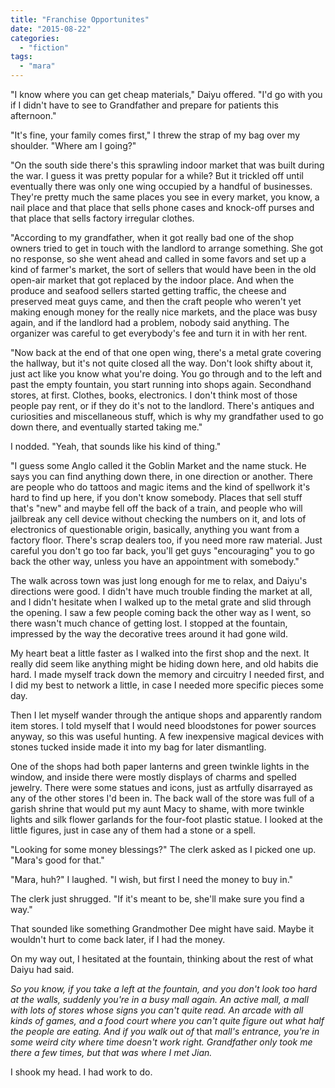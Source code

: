 ```yaml
---
title: "Franchise Opportunites"
date: "2015-08-22"
categories: 
  - "fiction"
tags: 
  - "mara"
---
```


"I know where you can get cheap materials," Daiyu offered. "I'd go with you if I didn't have to see to Grandfather and prepare for patients this afternoon."

"It's fine, your family comes first," I threw the strap of my bag over my shoulder. "Where am I going?"

"On the south side there's this sprawling indoor market that was built during the war. I guess it was pretty popular for a while? But it trickled off until eventually there was only one wing occupied by a handful of businesses. They're pretty much the same places you see in every market, you know, a nail place and that place that sells phone cases and knock-off purses and that place that sells factory irregular clothes.

"According to my grandfather, when it got really bad one of the shop owners tried to get in touch with the landlord to arrange something. She got no response, so she went ahead and called in some favors and set up a kind of farmer's market, the sort of sellers that would have been in the old open-air market that got replaced by the indoor place. And when the produce and seafood sellers started getting traffic, the cheese and preserved meat guys came, and then the craft people who weren't yet making enough money for the really nice markets, and the place was busy again, and if the landlord had a problem, nobody said anything. The organizer was careful to get everybody's fee and turn it in with her rent.

"Now back at the end of that one open wing, there's a metal grate covering the hallway, but it's not quite closed all the way. Don't look shifty about it, just act like you know what you're doing. You go through and to the left and past the empty fountain, you start running into shops again. Secondhand stores, at first. Clothes, books, electronics. I don't think most of those people pay rent, or if they do it's not to the landlord. There's antiques and curiosities and miscellaneous stuff, which is why my grandfather used to go down there, and eventually started taking me."

I nodded. "Yeah, that sounds like his kind of thing."

"I guess some Anglo called it the Goblin Market and the name stuck. He says you can find anything down there, in one direction or another. There are people who do tattoos and magic items and the kind of spellwork it's hard to find up here, if you don't know somebody. Places that sell stuff that's "new" and maybe fell off the back of a train, and people who will jailbreak any cell device without checking the numbers on it, and lots of electronics of questionable origin, basically, anything you want from a factory floor. There's scrap dealers too, if you need more raw material. Just careful you don't go too far back, you'll get guys "encouraging" you to go back the other way, unless you have an appointment with somebody."

The walk across town was just long enough for me to relax, and Daiyu's directions were good. I didn't have much trouble finding the market at all, and I didn't hesitate when I walked up to the metal grate and slid through the opening. I saw a few people coming back the other way as I went, so there wasn't much chance of getting lost. I stopped at the fountain, impressed by the way the decorative trees around it had gone wild.

My heart beat a little faster as I walked into the first shop and the next. It really did seem like anything might be hiding down here, and old habits die hard. I made myself track down the memory and circuitry I needed first, and I did my best to network a little, in case I needed more specific pieces some day.

Then I let myself wander through the antique shops and apparently random item stores. I told myself that I would need bloodstones for power sources anyway, so this was useful hunting. A few inexpensive magical devices with stones tucked inside made it into my bag for later dismantling.

One of the shops had both paper lanterns and green twinkle lights in the window, and inside there were mostly displays of charms and spelled jewelry. There were some statues and icons, just as artfully disarrayed as any of the other stores I'd been in. The back wall of the store was full of a garish shrine that would put my aunt Macy to shame, with more twinkle lights and silk flower garlands for the four-foot plastic statue. I looked at the little figures, just in case any of them had a stone or a spell.

"Looking for some money blessings?" The clerk asked as I picked one up. "Mara's good for that."

"Mara, huh?" I laughed. "I wish, but first I need the money to buy in."

The clerk just shrugged. "If it's meant to be, she'll make sure you find a way."

That sounded like something Grandmother Dee might have said. Maybe it wouldn't hurt to come back later, if I had the money.

On my way out, I hesitated at the fountain, thinking about the rest of what Daiyu had said.

_So you know, if you take a left at the fountain, and you don't look too hard at the walls, suddenly you're in a busy mall again. An active mall, a mall with lots of stores whose signs you can't quite read. An arcade with all kinds of games, and a food court where you can't quite figure out what half the people are eating. And if you walk out of_ that _mall's entrance, you're in some weird city where time doesn't work right. Grandfather only took me there a few times, but that was where I met Jian._

I shook my head. I had work to do.
